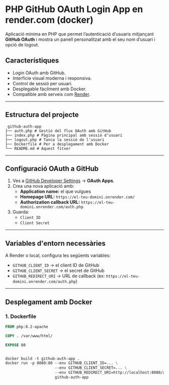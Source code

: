 # PHP GitHub OAuth Login App en render.com (docker)

Aplicació mínima en PHP que permet l’autenticació d’usuaris mitjançant **GitHub OAuth** i mostra un panell personalitzat amb el seu nom d’usuari i opció de logout.

## Característiques

- Login OAuth amb GitHub.
- Interfície visual moderna i responsiva.
- Control de sessió per usuari.
- Desplegable fàcilment amb Docker.
- Compatible amb serveis com [Render](https://render.com).

---

## Estructura del projecte

```
 github-auth-app
├── auth.php # Gestió del flux OAuth amb GitHub
├── index.php # Pàgina principal amb sessió d’usuari
├── logout.php # Tanca la sessió de l'usuari
├── Dockerfile # Per a desplegament amb Docker
└── README.md # Aquest fitxer

```
---

## Configuració OAuth a GitHub

1. Ves a [GitHub Developer Settings](https://github.com/settings/developers) → **OAuth Apps**.
2. Crea una nova aplicació amb:
   - **Application name:** el que vulgues
   - **Homepage URL:** `https://el-teu-domini.onrender.com/`
   - **Authorization callback URL:** `https://el-teu-domini.onrender.com/auth.php`
3. Guarda:
   - `Client ID`
   - `Client Secret`

---

## Variables d'entorn necessàries

A Render o local, configura les següents variables:

- `GITHUB_CLIENT_ID` → el client ID de GitHub
- `GITHUB_CLIENT_SECRET` → el secret de GitHub
- `GITHUB_REDIRECT_URI` → URL de callback (ex: `https://el-teu-domini.onrender.com/auth.php`)

---

## Desplegament amb Docker

### 1. Dockerfile

```Dockerfile
FROM php:8.2-apache

COPY . /var/www/html/

EXPOSE 80


docker build -t github-auth-app .
docker run -p 8080:80 --env GITHUB_CLIENT_ID=... \
                      --env GITHUB_CLIENT_SECRET=... \
                      --env GITHUB_REDIRECT_URI=http://localhost:8080/auth.php \
                      github-auth-app
```

